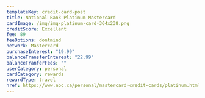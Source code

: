 ```yaml
---
templateKey: credit-card-post
title: National Bank Platinum Mastercard
cardImage: /img/img-platinum-card-364x238.png
creditScore: Excellent
fee: 89
feeOptions: dontmind
network: Mastercard
purchaseInterest: "19.99"
balanceTransferInterest: "22.99"
balanceTranferFees: ""
userCategory: personal
cardCategory: rewards
rewardType: travel
href: https://www.nbc.ca/personal/mastercard-credit-cards/platinum.html
---
```


